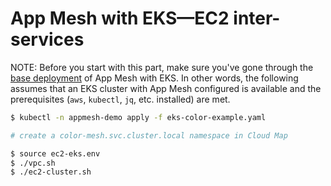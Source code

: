# App Mesh with EKS—EC2 inter-services

NOTE: Before you start with this part, make sure you've gone through the [base deployment](base.md) of App Mesh with EKS. In other words, the following assumes that an EKS cluster with App Mesh configured is available and the prerequisites (`aws`, `kubectl`, `jq`, etc. installed) are met.


```bash
$ kubectl -n appmesh-demo apply -f eks-color-example.yaml

# create a color-mesh.svc.cluster.local namespace in Cloud Map

$ source ec2-eks.env
$ ./vpc.sh
$ ./ec2-cluster.sh
```